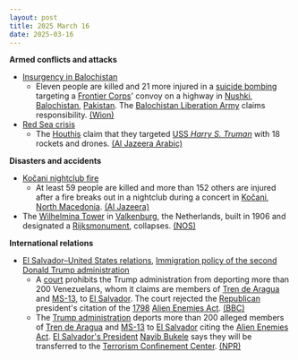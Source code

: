 ```yaml
---
layout: post
title: 2025 March 16
date: 2025-03-16
---
```



**Armed conflicts and attacks**

* [Insurgency in Balochistan](https://en.wikipedia.org/wiki/Insurgency_in_Balochistan "Insurgency in Balochistan")
  + Eleven people are killed and 21 more injured in a [suicide bombing](https://en.wikipedia.org/wiki/Suicide_attack "Suicide attack") targeting a [Frontier Corps](https://en.wikipedia.org/wiki/Frontier_Corps "Frontier Corps")' convoy on a highway in [Nushki](https://en.wikipedia.org/wiki/Nushki "Nushki"), [Balochistan](https://en.wikipedia.org/wiki/Balochistan%2C_Pakistan "Balochistan, Pakistan"), [Pakistan](https://en.wikipedia.org/wiki/Pakistan "Pakistan"). The [Balochistan Liberation Army](https://en.wikipedia.org/wiki/Balochistan_Liberation_Army "Balochistan Liberation Army") claims responsibility. [(Wion)](https://www.wionews.com/south-asia/major-explosion-near-convoy-in-balochistans-noshki-in-pakistan-8858248)
* [Red Sea crisis](https://en.wikipedia.org/wiki/Red_Sea_crisis "Red Sea crisis")
  + The [Houthis](https://en.wikipedia.org/wiki/Houthis "Houthis") claim that they targeted [USS *Harry S. Truman*](https://en.wikipedia.org/wiki/USS_Harry_S._Truman "USS Harry S. Truman") with 18 rockets and drones. [(Al Jazeera Arabic)](https://www.aljazeera.net/news/2025/3/16/%D8%B9%D8%A7%D8%AC%D9%84-%D8%A7%D9%84%D9%85%D8%AA%D8%AD%D8%AF%D8%AB-%D8%A7%D9%84%D8%B9%D8%B3%D9%83%D8%B1%D9%8A-%D8%A8%D8%A7%D8%B3%D9%85-%D8%A3%D9%86%D8%B5%D8%A7%D8%B1-%D8%A7%D9%84%D9%84%D9%87-3)

**Disasters and accidents**

* [Kočani nightclub fire](https://en.wikipedia.org/wiki/Ko%C4%8Dani_nightclub_fire "Kočani nightclub fire")
  + At least 59 people are killed and more than 152 others are injured after a fire breaks out in a nightclub during a concert in [Kočani](https://en.wikipedia.org/wiki/Ko%C4%8Dani "Kočani"), [North Macedonia](https://en.wikipedia.org/wiki/North_Macedonia "North Macedonia"). [(Al Jazeera)](https://www.aljazeera.com/news/2025/3/16/at-least-51-people-killed-in-nightclub-fire-in-north-macedonia)
* The [Wilhelmina Tower](https://en.wikipedia.org/wiki/Wilhelminatoren "Wilhelminatoren") in [Valkenburg](https://en.wikipedia.org/wiki/Valkenburg_aan_de_Geul "Valkenburg aan de Geul"), the Netherlands, built in 1906 and designated a [Rijksmonument](https://en.wikipedia.org/wiki/Rijksmonument "Rijksmonument"), collapses. [(NOS)](https://nos.nl/artikel/2559802-wilhelminatoren-ingestort-in-valkenburg-oorzaak-onbekend)

**International relations**

* [El Salvador–United States relations](https://en.wikipedia.org/wiki/El_Salvador%E2%80%93United_States_relations "El Salvador–United States relations"), [Immigration policy of the second Donald Trump administration](https://en.wikipedia.org/wiki/Immigration_policy_of_the_second_Donald_Trump_administration "Immigration policy of the second Donald Trump administration")
  + A [court](https://en.wikipedia.org/wiki/Judicial_branch_of_the_United_States "Judicial branch of the United States") prohibits the Trump administration from deporting more than 200 Venezuelans, whom it claims are members of [Tren de Aragua](https://en.wikipedia.org/wiki/Tren_de_Aragua "Tren de Aragua") and [MS-13](https://en.wikipedia.org/wiki/MS-13 "MS-13"), to [El Salvador](https://en.wikipedia.org/wiki/El_Salvador "El Salvador"). The court rejected the [Republican](https://en.wikipedia.org/wiki/Republican_party_%28United_States%29 "Republican party (United States)") president's citation of the [1798](https://en.wikipedia.org/wiki/1798 "1798") [Alien Enemies Act](https://en.wikipedia.org/wiki/Alien_Enemies_Act "Alien Enemies Act"). [(BBC)](https://www.bbc.com/news/articles/cp9yv1gnzyvo)
  + The [Trump administration](https://en.wikipedia.org/wiki/Second_presidency_of_Donald_Trump "Second presidency of Donald Trump") deports more than 200 alleged members of [Tren de Aragua](https://en.wikipedia.org/wiki/Tren_de_Aragua "Tren de Aragua") and [MS-13](https://en.wikipedia.org/wiki/MS-13 "MS-13") to [El Salvador](https://en.wikipedia.org/wiki/El_Salvador "El Salvador") citing the [Alien Enemies Act](https://en.wikipedia.org/wiki/Alien_Enemies_Act "Alien Enemies Act"). [El Salvador's President](https://en.wikipedia.org/wiki/El_Salvador%27s_President "El Salvador's President") [Nayib Bukele](https://en.wikipedia.org/wiki/Nayib_Bukele "Nayib Bukele") says they will be transferred to the [Terrorism Confinement Center](https://en.wikipedia.org/wiki/Terrorism_Confinement_Center "Terrorism Confinement Center"). [(NPR)](https://www.npr.org/2025/03/16/g-s1-54154/alien-enemies-el-salvador-trump)
